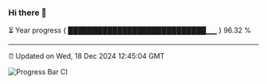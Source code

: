 ### Hi there 👋

⏳ Year progress { ████████████████████████████▁▁ } 96.32 %

---

⏰ Updated on Wed, 18 Dec 2024 12:45:04 GMT

![Progress Bar CI](https://github.com/ZhaoGui/ZhaoGui/workflows/Progress%20Bar%20CI/badge.svg)

